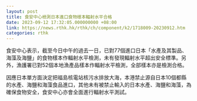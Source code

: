 ```yaml
---
layout: post
title: 食安中心檢測日本進口食物樣本輻射水平合格
date: 2023-09-12 17:32:05.000000000 +08:00
link: https://news.rthk.hk/rthk/ch/component/k2/1718009-20230912.htm
categories: rthk
---
```


食安中心表示，截至今日中午的過去一日，已對77個進口日本「水產及其製品、海藻及海鹽」的食物樣本作輻射水平檢測，未有發現輻射水平超出安全標準。另外，漁護署已對52個本地漁產品樣本作輻射水平檢測，全部樣本亦是檢測合格。

因應日本單方面決定把福島核電站核污水排放大海，本港禁止源自日本10個都縣的水產、海鹽和海藻食品進口，其他未有被禁止輸入的日本水產、海鹽和海藻，為確保食物安全，食安中心亦會全面進行輻射水平測試。
